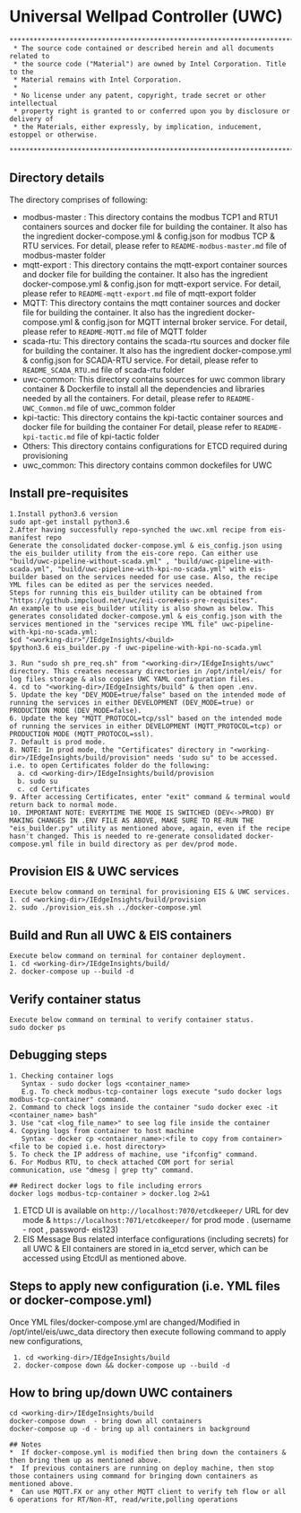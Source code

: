 # Universal Wellpad Controller (UWC)

```
********************************************************************************************************************
 * The source code contained or described herein and all documents related to
 * the source code ("Material") are owned by Intel Corporation. Title to the
 * Material remains with Intel Corporation.
 *
 * No license under any patent, copyright, trade secret or other intellectual
 * property right is granted to or conferred upon you by disclosure or delivery of
 * the Materials, either expressly, by implication, inducement, estoppel or otherwise.
 **********************************************************************************************************************
```
## Directory details
The directory comprises of following:
* modbus-master :
  This directory contains the modbus TCP1 and RTU1 containers sources and docker file for building the container. It also has the ingredient docker-compose.yml & config.json for modbus TCP & RTU services.
  For detail, please refer to `README-modbus-master.md` file of modbus-master folder
* mqtt-export :
  This directory contains the mqtt-export container sources and docker file for building the container. It also has the ingredient docker-compose.yml & config.json for mqtt-export service. 
  For detail, please refer to `README-mqtt-export.md` file of mqtt-export folder
* MQTT:
  This directory contains the mqtt container sources and docker file for building the container. It also has the ingredient docker-compose.yml & config.json for MQTT internal broker service.
  For detail, please refer to `README-MQTT.md` file of MQTT folder
* scada-rtu:
  This directory contains the scada-rtu sources and docker file for building the container. It also has the ingredient docker-compose.yml & config.json for SCADA-RTU service.
  For detail, please refer to `README_SCADA_RTU.md` file of scada-rtu folder
* uwc-common:
  This directory contains sources for uwc common library container & Dockerfile to install all the dependencies and libraries needed by all the containers. For detail, please refer to `README-UWC_Common.md` file of uwc_common folder
* kpi-tactic:
  This directory contains the kpi-tactic container sources and docker file for building the container 
  For detail, please refer to `README-kpi-tactic.md` file of kpi-tactic folder
* Others:
  This directory contains configurations for ETCD required during provisioning
* uwc_common:
  This directory contains common dockefiles for UWC

## Install pre-requisites
```
1.Install python3.6 version
sudo apt-get install python3.6
2.After having successfully repo-synched the uwc.xml recipe from eis-manifest repo
Generate the consolidated docker-compose.yml & eis_config.json using the eis_builder utility from the eis-core repo. Can either use "build/uwc-pipeline-without-scada.yml" , "build/uwc-pipeline-with-scada.yml", "build/uwc-pipeline-with-kpi-no-scada.yml" with eis-builder based on the services needed for use case. Also, the recipe YML files can be edited as per the services needed.
Steps for running this eis_builder utility can be obtained from "https://github.impcloud.net/uwc/eii-core#eis-pre-requisites".
An example to use eis_builder utility is also shown as below. This generates consolidated docker-compose.yml & eis_config.json with the services mentioned in the "services recipe YML file" uwc-pipeline-with-kpi-no-scada.yml:
$cd "<working-dir>"/IEdgeInsights/<build>
$python3.6 eis_builder.py -f uwc-pipeline-with-kpi-no-scada.yml

3. Run "sudo sh pre_req.sh" from "<working-dir>/IEdgeInsights/uwc" directory. This creates necessary directories in /opt/intel/eis/ for log files storage & also copies UWC YAML configuration files. 
4. cd to "<working-dir>/IEdgeInsights/build" & then open .env. 
5. Update the key "DEV_MODE=true/false" based on the intended mode of running the services in either DEVELOPMENT (DEV_MODE=true) or PRODUCTION MODE (DEV_MODE=false).
6. Update the key "MQTT_PROTOCOL=tcp/ssl" based on the intended mode of running the services in either DEVELOPMENT (MQTT_PROTOCOL=tcp) or PRODUCTION MODE (MQTT_PROTOCOL=ssl).
7. Default is prod mode.
8. NOTE: In prod mode, the "Certificates" directory in "<working-dir>/IEdgeInsights/build/provision" needs 'sudo su" to be accessed. i.e. to open Certificates folder do the following:
  a. cd <working-dir>/IEdgeInsights/build/provision
  b. sudo su
  c. cd Certificates
9. After accessing Certificates, enter "exit" command & terminal would return back to normal mode.
10. IMPORTANT NOTE: EVERYTIME THE MODE IS SWITCHED (DEV<->PROD) BY MAKING CHANGES IN .ENV FILE AS ABOVE, MAKE SURE TO RE-RUN THE "eis_builder.py" utility as mentioned above, again, even if the recipe hasn't changed. This is needed to re-generate consolidated docker-compose.yml file in build directory as per dev/prod mode.
```

## Provision EIS & UWC services
```
Execute below command on terminal for provisioning EIS & UWC services.
1. cd <working-dir>/IEdgeInsights/build/provision
2. sudo ./provision_eis.sh ../docker-compose.yml
```

## Build and Run all UWC & EIS containers
```
Execute below command on terminal for container deployment.
1. cd <working-dir>/IEdgeInsights/build/
2. docker-compose up --build -d

```

## Verify container status
```
Execute below command on terminal to verify container status.
sudo docker ps
```

## Debugging steps
```
1. Checking container logs 
   Syntax - sudo docker logs <container_name>
   E.g. To check modbus-tcp-container logs execute "sudo docker logs modbus-tcp-container" command.
2. Command to check logs inside the container "sudo docker exec -it <container_name> bash"
3. Use "cat <log_file_name>" to see log file inside the container
4. Copying logs from container to host machine
   Syntax - docker cp <container_name>:<file to copy from container> <file to be copied i.e. host directory>
5. To check the IP address of machine, use "ifconfig" command.
6. For Modbus RTU, to check attached COM port for serial communication, use "dmesg | grep tty" command.

## Redirect docker logs to file including errors
docker logs modbus-tcp-container > docker.log 2>&1
```

1. ETCD UI is available on `http://localhost:7070/etcdkeeper/` URL for dev mode & `https://localhost:7071/etcdkeeper/` for prod mode . (username - root , password- eis123)
2. EIS Message Bus related interface configurations (including secrets) for all UWC & EII containers are stored in ia_etcd server, which can be accessed using EtcdUI as mentioned above.

## Steps to apply new configuration (i.e. YML files or docker-compose.yml)
  Once YML files/docker-compose.yml are changed/Modified in /opt/intel/eis/uwc_data directory then execute following command to apply new configurations,
 ```
  1. cd <working-dir>/IEdgeInsights/build
  2. docker-compose down && docker-compose up --build -d
```
## How to bring up/down UWC containers
```
cd <working-dir>/IEdgeInsights/build
docker-compose down  - bring down all containers
docker-compose up -d - bring up all containers in background

## Notes
*  If docker-compose.yml is modified then bring down the containers & then bring them up as mentioned above.
*  If previous containers are running on deploy machine, then stop those containers using command for bringing down containers as mentioned above.
*  Can use MQTT.FX or any other MQTT client to verify teh flow or all 6 operations for RT/Non-RT, read/write,polling operations
